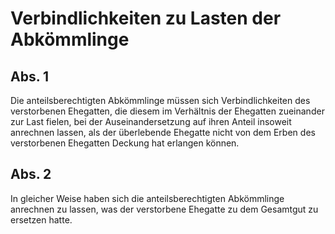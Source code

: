 # Verbindlichkeiten zu Lasten der Abkömmlinge



## Abs. 1

 Die anteilsberechtigten Abkömmlinge müssen sich Verbindlichkeiten des verstorbenen Ehegatten, die diesem im Verhältnis der Ehegatten zueinander zur Last fielen, bei der Auseinandersetzung auf ihren Anteil insoweit anrechnen lassen, als der überlebende Ehegatte nicht von dem Erben des verstorbenen Ehegatten Deckung hat erlangen können.

## Abs. 2

 In gleicher Weise haben sich die anteilsberechtigten Abkömmlinge anrechnen zu lassen, was der verstorbene Ehegatte zu dem Gesamtgut zu ersetzen hatte. 

